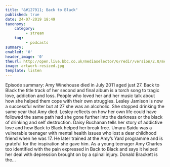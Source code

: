 ```yaml
---
title: "&#127911; Back to Black"
published: true
date: 24-07-2019 18:49
taxonomy:
    category:
         - stream
    tag:
         - podcasts
summary:
enabled: '0'
header_image: '0'
theurl: http://open.live.bbc.co.uk/mediaselector/6/redir/version/2.0/mediaset/audio-nondrm-download/proto/http/vpid/p07fvy7p.mp3
image: artwork-resized.jpg
template: listen
---
```

 
Episode summary: Amy Winehouse died in July 2011 aged just 27. Back to Black the title track of her second and final album is a torch song to tragic love, addiction and loss. People who loved her and her music talk about how she helped them cope with their own struggles. Lesley Jamison is now a successful writer but at 27 she was an alcoholic. She stopped drinking the same year that Amy died. Lesley reflects on how her own life could have followed the same path had she gone further into the darkness or the black of drinking and self destruction. Daisy Buchanan tells her story of addictive love and how Back to Black helped her break free. Umaru Saidu was a vulnerable teenager with mental health issues who lost a dear childhood friend when he was 17. He later trained at the Amy’s Yard programme and is grateful for the inspiration she gave him. As a young teenager Amy Charles too identified with the pain expressed in Back to Black and says it helped her deal with depression brought on by a spinal injury. Donald Brackett is the…
